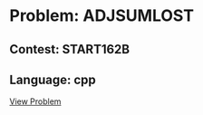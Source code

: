 # Problem: ADJSUMLOST

## Contest: START162B

## Language: cpp

[View Problem](https://www.codechef.com/START162B/problems/ADJSUMLOST)